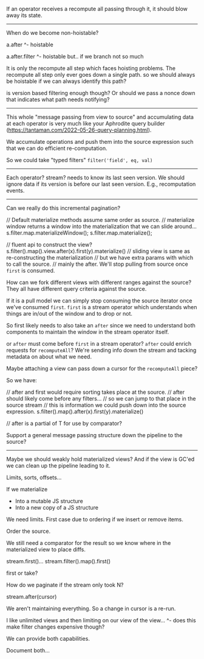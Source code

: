
If an operator receives a recompute all passing through it, it should blow away its state.


---

When do we become non-hoistable?

a.after
^- hoistable

a.after.filter
^- hoistable but.. if we branch not so much

It is only the recompute all step which faces hoisting problems.
The recompute all step only ever goes down a single path.
so we should always be hoistable if we can always identify this path?

is version based filtering enough though? Or should we pass a nonce down that indicates
what path needs notifying?

---

This whole "message passing from view to source" and accumulating data at each operator is very much like your
Aphrodite query builder (https://tantaman.com/2022-05-26-query-planning.html).

We accumulate operations and push them into the source expression such that we can do efficient re-computation.

So we could take "typed filters"
`filter('field', eq, val)`

---

Each operator? stream? needs to know its last seen version.
We should ignore data if its version is before our last seen version. E.g., recomputation events.


---
Can we really do this incremental pagination?

// Default materialize methods assume same order as source.
// materialize window returns a window into the materialization that we can slide around...
s.filter.map.materializeWindow();
s.filter.map.materialize();

// fluent api to construct the view?
s.filter().map().view.after(x).first(y).materialize()
// sliding view is same as re-constructing the materialization
// but we have extra params with which to call the source.
// mainly the after. We'll stop pulling from source once `first` is consumed.

How can we fork different views with different ranges against the source?
They all have different query criteria against the source.

If it is a pull model we can simply stop consuming the source iterator once we've consumed `first`.
`first` is a stream operator which understands when things are in/out of the window and to drop or not.

So first likely needs to also take an `after` since we need to understand both components to maintain the window
in the stream operator itself.

or `after` must come before `first` in a stream operator?
`after` could enrich requests for `recomputeAll`? We're sending info down the stream and tacking metadata on about
what we need.

Maybe attaching a view can pass down a cursor for the `recomputeAll` piece?

So we have:

// after and first would require sorting takes place at the source.
// after should likely come before any filters...
// so we can jump to that place in the source stream
// this is information we could push down into the source expression.
s.filter().map().after(x).first(y).materialize()

// after is a partial of T for use by comparator?

Support a general message passing structure down the pipeline to the source?

----

Maybe we should weakly hold materialized views? And if the view is GC'ed we can clean up the pipeline leading to it.

Limits, sorts, offsets...

If we materialize
- Into a mutable JS structure
- Into a new copy of a JS structure

We need limits. First case due to ordering if we insert or remove items.

Order the source.

We still need a comparator for the result so we know where in the materialized view to place diffs.

stream.first()...
stream.filter().map().first() 

first or take?

How do we paginate if the stream only took N?

stream.after(cursor)

We aren't maintaining everything. So a change in cursor is a re-run.

I like unlimited views and then limiting on our view of the view...
^- does this make filter changes expensive though?

We can provide both capabilities.

Document both...